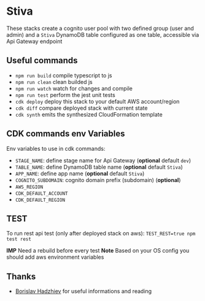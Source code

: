 # Stiva

These stacks create a cognito user pool with two defined group (user and admin) and a `Stiva` DynamoDB table configured as one table, accessible via Api Gateway endpoint

## Useful commands

* `npm run build`   compile typescript to js
* `npm run clean`   clean builded js
* `npm run watch`   watch for changes and compile
* `npm run test`    perform the jest unit tests
* `cdk deploy`      deploy this stack to your default AWS account/region
* `cdk diff`        compare deployed stack with current state
* `cdk synth`       emits the synthesized CloudFormation template

## CDK commands env Variables

Env variables to use in cdk commands:

* `STAGE_NAME`: define stage name for Api Gateway (**optional** default `dev`)
* `TABLE_NAME`: define DynamoDB table name (**optional** default `Stiva`)
* `APP_NAME`: define app name (**optional** default `Stiva`)
* `COGNITO_SUBDOMAIN`: cognito domain prefix (subdomain) (**optional**)
* `AWS_REGION`
* `CDK_DEFAULT_ACCOUNT`
* `CDK_DEFAULT_REGION`

## TEST

To run rest api test (only after deployed stack on aws): `TEST_REST=true npm test rest`

**IMP** Need a rebuild before every test
**Note** Based on your OS config you should add aws environment variables

## Thanks

* [Borislav Hadzhiev](https://bobbyhadz.com/) for useful informations and reading
